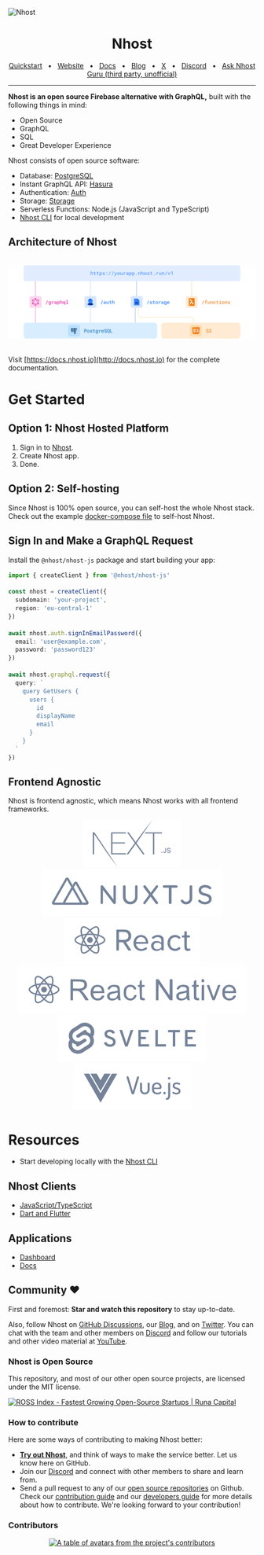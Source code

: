 ![Nhost](https://i.imgur.com/ZenoUlM.png)

<div align="center">

# Nhost

<a href="https://docs.nhost.io/getting-started/overview">Quickstart</a>
<span>&nbsp;&nbsp;•&nbsp;&nbsp;</span>
<a href="http://nhost.io/">Website</a>
<span>&nbsp;&nbsp;•&nbsp;&nbsp;</span>
<a href="https://docs.nhost.io">Docs</a>
<span>&nbsp;&nbsp;•&nbsp;&nbsp;</span>
<a href="https://nhost.io/blog">Blog</a>
<span>&nbsp;&nbsp;•&nbsp;&nbsp;</span>
<a href="https://x.com/nhost">X</a>
<span>&nbsp;&nbsp;•&nbsp;&nbsp;</span>
<a href="https://nhost.io/discord">Discord</a>
<span>&nbsp;&nbsp;•&nbsp;&nbsp;</span>
<a href="https://gurubase.io/g/nhost">Ask Nhost Guru (third party, unofficial)</a>
<br />

  <hr />
</div>

**Nhost is an open source Firebase alternative with GraphQL,** built with the following things in mind:

- Open Source
- GraphQL
- SQL
- Great Developer Experience

Nhost consists of open source software:

- Database: [PostgreSQL](https://www.postgresql.org/)
- Instant GraphQL API: [Hasura](https://hasura.io/)
- Authentication: [Auth](https://github.com/nhost/nhost/tree/main/services/auth)
- Storage: [Storage](https://github.com/nhost/nhost/tree/main/services/storage)
- Serverless Functions: Node.js (JavaScript and TypeScript)
- [Nhost CLI](https://github.com/nhost/nhost/tree/main/cli) for local development

## Architecture of Nhost

<div align="center">
  <br />
  <img src="assets/nhost-diagram.png"/>
  <br />
  <br />
</div>

Visit [https://docs.nhost.io](http://docs.nhost.io) for the complete documentation.

# Get Started

## Option 1: Nhost Hosted Platform

1. Sign in to [Nhost](https://app.nhost.io).
2. Create Nhost app.
3. Done.

## Option 2: Self-hosting

Since Nhost is 100% open source, you can self-host the whole Nhost stack. Check out the example [docker-compose file](https://github.com/nhost/nhost/tree/main/examples/docker-compose) to self-host Nhost.

## Sign In and Make a GraphQL Request

Install the `@nhost/nhost-js` package and start building your app:

```ts
import { createClient } from '@nhost/nhost-js'

const nhost = createClient({
  subdomain: 'your-project',
  region: 'eu-central-1'
})

await nhost.auth.signInEmailPassword({
  email: 'user@example.com',
  password: 'password123'
})

await nhost.graphql.request({
  query: `
    query GetUsers {
      users {
        id
        displayName
        email
      }
    }
  `
})
```

## Frontend Agnostic

Nhost is frontend agnostic, which means Nhost works with all frontend frameworks.

<div align="center">
  <a href="https://docs.nhost.io/getting-started/quickstart/nextjs"><img src="assets/nextjs.svg"/></a>
  <a href="https://docs.nhost.io/reference/javascript/nhost-js/nhost-client"><img src="assets/nuxtjs.svg"/></a>
  <a href="https://docs.nhost.io/getting-started/quickstart/react"><img src="assets/react.svg"/></a>
  <a href="https://docs.nhost.io/getting-started/quickstart/reactnative"><img src="assets/react-native.svg"/></a>
  <a href="https://docs.nhost.io/reference/javascript/nhost-js/nhost-client"><img src="assets/svelte.svg"/></a>
  <a href="https://docs.nhost.io/getting-started/quickstart/vue"><img src="assets/vuejs.svg"/></a>
</div>

# Resources

- Start developing locally with the [Nhost CLI](https://docs.nhost.io/platform/cli/local-development)
## Nhost Clients

- [JavaScript/TypeScript](https://docs.nhost.io/reference/javascript/nhost-js/main)
- [Dart and Flutter](https://github.com/nhost/nhost-dart)

## Applications

- [Dashboard](./dashboard)
- [Docs](./docs)

## Community ❤️

First and foremost: **Star and watch this repository** to stay up-to-date.

Also, follow Nhost on [GitHub Discussions](https://github.com/nhost/nhost/discussions), our [Blog](https://nhost.io/blog), and on [Twitter](https://twitter.com/nhostio). You can chat with the team and other members on [Discord](https://discord.com/invite/9V7Qb2U) and follow our tutorials and other video material at [YouTube](https://www.youtube.com/channel/UCJ7irtvV9Y0EQMxpabb6ntg?view_as=subscriber).

### Nhost is Open Source

This repository, and most of our other open source projects, are licensed under the MIT license.

<a href="https://runacap.com/ross-index/" target="_blank" rel="noopener" >
    <img style="width: 260px; height: 56px" src="https://runacap.com/wp-content/uploads/2022/06/ROSS_black_edition_badge.svg" alt="ROSS Index - Fastest Growing Open-Source Startups | Runa Capital" width="260" height="56" />
</a>

### How to contribute

Here are some ways of contributing to making Nhost better:

- **[Try out Nhost](https://docs.nhost.io)**, and think of ways to make the service better. Let us know here on GitHub.
- Join our [Discord](https://discord.com/invite/9V7Qb2U) and connect with other members to share and learn from.
- Send a pull request to any of our [open source repositories](https://github.com/nhost) on Github. Check our [contribution guide](https://github.com/nhost/nhost/blob/main/CONTRIBUTING.md) and our [developers guide](https://github.com/nhost/nhost/blob/main/DEVELOPERS.md) for more details about how to contribute. We're looking forward to your contribution!

### Contributors

<a href="https://github.com/nhost/nhost/graphs/contributors">
  <p align="center">
    <img width="720" src="https://contrib.rocks/image?repo=nhost/nhost" alt="A table of avatars from the project's contributors" />
  </p>
</a>
